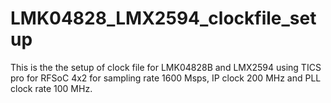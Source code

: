 # LMK04828_LMX2594_clockfile_setup
This is the the setup of clock file for LMK04828B and LMX2594 using TICS pro for RFSoC 4x2 for sampling rate 1600 Msps, IP clock 200 MHz and PLL clock rate 100 MHz.
